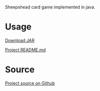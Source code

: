 Sheepshead card game implemented in java.

# Usage

[Download JAR](https://github.com/VianPatel/Sheepshead/raw/main/SheepsHead.jar)

[Project README.md](https://github.com/VianPatel/Sheepshead/blob/main/README.md)
<!---

# Screenshots / Demo
-->

# Source

[Project source on Github](https://github.com/VianPatel/Sheepshead)
